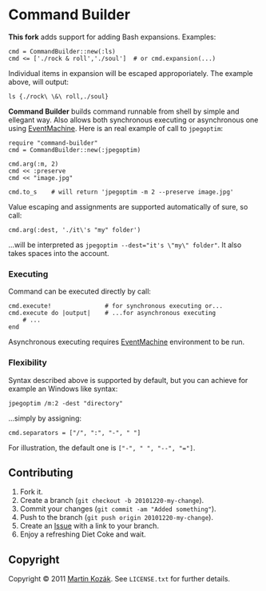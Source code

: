 Command Builder
===============

**This fork** adds support for adding Bash expansions. 
Examples:

	cmd = CommandBuilder::new(:ls)
	cmd <= ['./rock & roll','./soul']  # or cmd.expansion(...)

Individual items in expansion will be escaped approporiately. The example above, will output:

	ls {./rock\ \&\ roll,./soul}

**Command Builder** builds command runnable from shell by simple and 
ellegant way. Also allows both synchronous executing or asynchronous 
one using [EventMachine][1]. Here is an real example of call 
to `jpegoptim`:

    require "command-builder"
    cmd = CommandBuilder::new(:jpegoptim)
    
    cmd.arg(:m, 2)
    cmd << :preserve
    cmd << "image.jpg"
    
    cmd.to_s    # will return 'jpegoptim -m 2 --preserve image.jpg'
    
Value escaping and assignments are supported automatically of sure, 
so call:

    cmd.arg(:dest, './it\'s "my" folder')
    
…will be interpreted as `jpegoptim --dest="it's \"my\" folder"`. It also
takes spaces into the account.

### Executing

Command can be executed directly by call:

    cmd.execute!               # for synchronous executing or...
    cmd.execute do |output|    # ...for asynchronous executing
        # ...
    end
    
Asynchronous executing requires [EventMachine][1] environment to be run.
    

### Flexibility

Syntax described above is supported by default, but you can achieve for
example an Windows like syntax:

    jpegoptim /m:2 -dest "directory"
    
…simply by assigning:

    cmd.separators = ["/", ":", "-", " "]
    
For illustration, the default one is `["-", " ", "--", "="]`.

    
Contributing
------------

1. Fork it.
2. Create a branch (`git checkout -b 20101220-my-change`).
3. Commit your changes (`git commit -am "Added something"`).
4. Push to the branch (`git push origin 20101220-my-change`).
5. Create an [Issue][2] with a link to your branch.
6. Enjoy a refreshing Diet Coke and wait.


Copyright
---------

Copyright &copy; 2011 [Martin Kozák][3]. See `LICENSE.txt` for
further details.

[1]: http://rubyeventmachine.com/
[2]: http://github.com/martinkozak/command-builder/issues
[3]: http://www.martinkozak.net/

